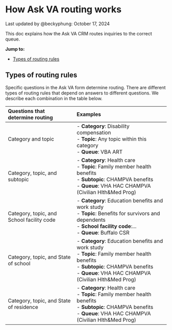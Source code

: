 # How Ask VA routing works 
Last updated by @beckyphung: October 17, 2024  

This doc explains how the Ask VA CRM routes inquiries to the correct queue. 


**Jump to:** 
- [Types of routing rules](#types-of-routing-rules) 


## Types of routing rules 
Specific questions in the Ask VA form determine routing. There are different types of routing rules that depend on answers to different questions. We describe each combination in the table below.  

|Questions that determine routing|Examples| 
|:--|:--| 
|Category and topic|- **Category**: Disability compensation<br>- **Topic**: Any topic within this category<br>- **Queue**: VBA ART| 
|Category, topic, and subtopic|- **Category**: Health care<br>- **Topic**: Family member health benefits<br>- **Subtopic**: CHAMPVA benefits<br>- **Queue**: VHA HAC CHAMPVA (Civilian Hlth&Med Prog)| 
|Category, topic, and School facility code|- **Category**: Education benefits and work study<br>- **Topic**: Benefits for survivors and dependents<br>- **School facility code**:...<br>- **Queue**: Buffalo CSR|
|Category, topic, and State of school|- **Category**: Education benefits and work study<br>- **Topic**: Family member health benefits<br>- **Subtopic**: CHAMPVA benefits<br>- **Queue**: VHA HAC CHAMPVA (Civilian Hlth&Med Prog)| 
|Category, topic, and State of residence|- **Category**: Health care<br>- **Topic**: Family member health benefits<br>- **Subtopic**: CHAMPVA benefits<br>- **Queue**: VHA HAC CHAMPVA (Civilian Hlth&Med Prog)| 
